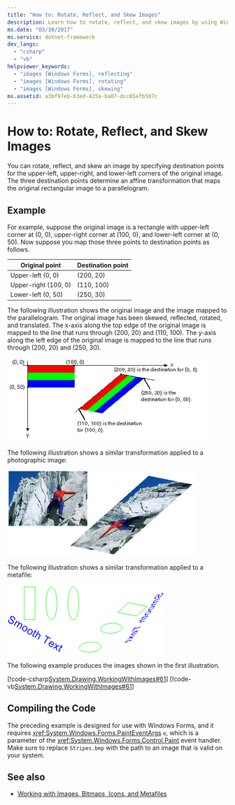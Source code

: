 ```yaml
---
title: "How to: Rotate, Reflect, and Skew Images"
description: Learn how to rotate, reflect, and skew images by using Windows Forms and System.Windows.Forms.PaintEventArgs.
ms.date: "03/30/2017"
ms.service: dotnet-framework
dev_langs: 
  - "csharp"
  - "vb"
helpviewer_keywords: 
  - "images [Windows Forms], reflecting"
  - "images [Windows Forms], rotating"
  - "images [Windows Forms], skewing"
ms.assetid: a3bf97eb-63ed-425a-ba07-dcc65efb567c
---
```

# How to: Rotate, Reflect, and Skew Images

You can rotate, reflect, and skew an image by specifying destination points for the upper-left, upper-right, and lower-left corners of the original image. The three destination points determine an affine transformation that maps the original rectangular image to a parallelogram.  
  
## Example  

For example, suppose the original image is a rectangle with upper-left corner at (0, 0), upper-right corner at (100, 0), and lower-left corner at (0, 50). Now suppose you map those three points to destination points as follows.  
  
|Original point|Destination point|  
|--------------------|-----------------------|  
|Upper-left (0, 0)|(200, 20)|  
|Upper-right (100, 0)|(110, 100)|  
|Lower-left (0, 50)|(250, 30)|  
  
The following illustration shows the original image and the image mapped to the parallelogram. The original image has been skewed, reflected, rotated, and translated. The x-axis along the top edge of the original image is mapped to the line that runs through (200, 20) and (110, 100). The y-axis along the left edge of the original image is mapped to the line that runs through (200, 20) and (250, 30).  
  
![The original image and the image mapped to the parallelogram.](./media/how-to-rotate-reflect-and-skew-images/reflected-skewed-rotated-illustration.gif)  
  
The following illustration shows a similar transformation applied to a photographic image:  
  
![The picture of a climber and the picture mapped to the parallelogram.](./media/how-to-rotate-reflect-and-skew-images/reflected-skewed-rotated-photo.png)  
  
The following illustration shows a similar transformation applied to a metafile:  
  
![Illustration of shapes and text and that mapped to the parallelogram.](./media/how-to-rotate-reflect-and-skew-images/reflected-skewed-rotated-metafile.png)  
  
The following example produces the images shown in the first illustration.  
  
[!code-csharp[System.Drawing.WorkingWithImages#61](~/samples/snippets/csharp/VS_Snippets_Winforms/System.Drawing.WorkingWithImages/CS/Class1.cs#61)]
[!code-vb[System.Drawing.WorkingWithImages#61](~/samples/snippets/visualbasic/VS_Snippets_Winforms/System.Drawing.WorkingWithImages/VB/Class1.vb#61)]  
  
## Compiling the Code  

The preceding example is designed for use with Windows Forms, and it requires <xref:System.Windows.Forms.PaintEventArgs> `e`, which is a parameter of the <xref:System.Windows.Forms.Control.Paint> event handler. Make sure to replace `Stripes.bmp` with the path to an image that is valid on your system.  
  
## See also

- [Working with Images, Bitmaps, Icons, and Metafiles](working-with-images-bitmaps-icons-and-metafiles.md)
